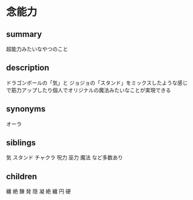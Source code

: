 # 念能力

## summary
超能力みたいなやつのこと
## description
ドラゴンボールの「気」と
ジョジョの「スタンド」をミックスしたような感じで筋力アップしたり個人でオリジナルの魔法みたいなことが実現できる

## synonyms
オーラ
## siblings
気 スタンド チャクラ 呪力 巫力 魔法 など多数あり
## children
纏 絶 錬 発 隠 凝 絶 纏 円 硬